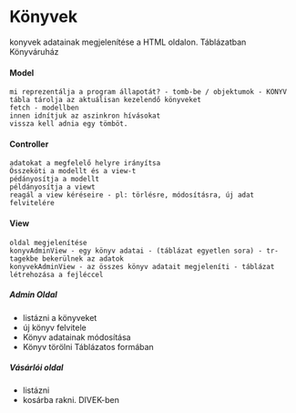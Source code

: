 # Könyvek

konyvek adatainak megjelenítése a HTML oldalon.
Táblázatban
Könyváruház

#### Model
    mi reprezentálja a program állapotát? - tomb-be / objektumok - KONYV tábla tárolja az aktuálisan kezelendő könyveket
    fetch - modellben
    innen idnítjuk az aszinkron hívásokat
    vissza kell adnia egy tömböt.
#### Controller
    adatokat a megfelelő helyre irányítsa
    Összeköti a modellt és a view-t
    pédányosítja a modellt
    példányosítja a viewt
    reagál a view kéréseire - pl: törlésre, módosításra, új adat felvitelére
#### View
    oldal megjelenítése
    konyvAdminView - egy könyv adatai - (táblázat egyetlen sora) - tr-tagekbe bekerülnek az adatok
    konyvekAdminView - az összes könyv adatait megjeleníti - táblázat létrehozása a fejléccel

##### Admin Oldal
-  listázni a könyveket
-  új könyv felvitele
-  Könyv adatainak módosítása
-  Könyv törölni
Táblázatos formában

##### Vásárlói oldal
-   listázni
-   kosárba rakni.
DIVEK-ben